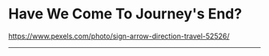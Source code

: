 <!-- .slide: data-background="img/background/destination-arrows.jpg" data-background-color="black" data-background-opacity="0.2"-->

# Have We Come To Journey's End?  <!-- .element: class="stroke" -->

<https://www.pexels.com/photo/sign-arrow-direction-travel-52526/> <!-- .element: class="attribution" -->

---

